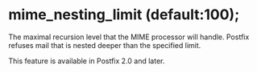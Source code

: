 # mime_nesting_limit (default:100); 


The maximal recursion level that the MIME processor will handle.
Postfix refuses mail that is nested deeper than the specified limit.



This feature is available in Postfix 2.0 and later.



